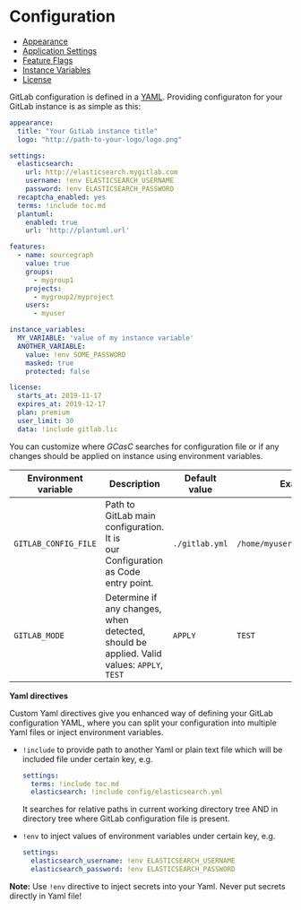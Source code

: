 # Configuration

* [Appearance](../appearance.md)
* [Application Settings](../application_settings.md)
* [Feature Flags](../features.md)
* [Instance Variables](../instance_variables.md)
* [License](../license.md)

GitLab configuration is defined in a [YAML](https://docs.ansible.com/ansible/latest/reference_appendices/YAMLSyntax.html).
Providing configuraton for your GitLab instance is as simple as this:
```yaml
appearance:
  title: "Your GitLab instance title"
  logo: "http://path-to-your-logo/logo.png"

settings:
  elasticsearch:
    url: http://elasticsearch.mygitlab.com
    username: !env ELASTICSEARCH_USERNAME
    password: !env ELASTICSEARCH_PASSWORD
  recaptcha_enabled: yes
  terms: !include toc.md
  plantuml:
    enabled: true
    url: 'http://plantuml.url'

features:
  - name: sourcegraph
    value: true
    groups:
      - mygroup1
    projects:
      - mygroup2/myproject
    users:
      - myuser

instance_variables:
  MY_VARIABLE: 'value of my instance variable'
  ANOTHER_VARIABLE:
    value: !env SOME_PASSWORD
    masked: true
    protected: false

license:
  starts_at: 2019-11-17
  expires_at: 2019-12-17
  plan: premium
  user_limit: 30
  data: !include gitlab.lic
```

You can customize where _GCasC_ searches for configuration file or if any changes should be applied on instance
using environment variables.

| **Environment variable**    | **Description**                                                                           | **Default value**                | **Example**                     |
|-----------------------------|-------------------------------------------------------------------------------------------|----------------------------------|---------------------------------|
| `GITLAB_CONFIG_FILE`        | Path to GitLab main configuration. It is<br/>our Configuration as Code entry point.           | `./gitlab.yml`                   | `/home/myuser/gitlabconf.yml`   |
| `GITLAB_MODE`               | Determine if any changes, when detected,<br/>should be applied. Valid values: `APPLY`, `TEST` | `APPLY`                          | `TEST`                          |

**Yaml directives**

Custom Yaml directives give you enhanced way of defining your GitLab configuration YAML, where you can
split your configuration into multiple Yaml files or inject environment variables.

* `!include` to provide path to another Yaml or plain text file which will be included file 
under certain key, e.g.
    ```yaml
    settings:
      terms: !include toc.md
      elasticsearch: !include config/elasticsearch.yml
    ```
  It searches for relative paths in current working directory tree AND in directory tree where GitLab
  configuration file is present.
  
* `!env` to inject values of environment variables under certain key, e.g.
    ```yaml
    settings:
      elasticsearch_username: !env ELASTICSEARCH_USERNAME
      elasticsearch_password: !env ELASTICSEARCH_PASSWORD
    ```
  
**Note:** Use `!env` directive to inject secrets into your Yaml. Never put secrets directly in Yaml file!